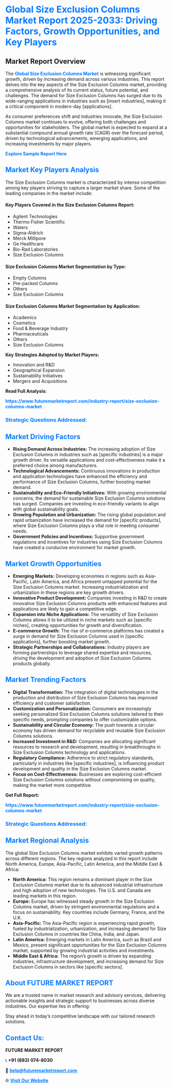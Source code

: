 <h1 style="color: #007BFF;">Global Size Exclusion Columns Market Report 2025-2033: Driving Factors, Growth Opportunities, and Key Players</h1>

<section id="overview">
<h2>Market Report Overview</h2>
<p>The <a href="https://www.futuremarketreport.com/industry-report/size-exclusion-columns-market" style="color: #007BFF; text-decoration: none;"><strong>Global Size Exclusion Columns Market</strong></a> is witnessing significant growth, driven by increasing demand across various industries. This report delves into the key aspects of the Size Exclusion Columns market, providing a comprehensive analysis of its current status, future potential, and challenges. The demand for Size Exclusion Columns has surged due to its wide-ranging applications in industries such as [insert industries], making it a critical component in modern-day [applications].</p>
<p>As consumer preferences shift and industries innovate, the Size Exclusion Columns market continues to evolve, offering both challenges and opportunities for stakeholders. The global market is expected to expand at a substantial compound annual growth rate (CAGR) over the forecast period, driven by technological advancements, emerging applications, and increasing investments by major players.</p>
</section>

<section id="overview">
<p><a href="https://www.futuremarketreport.com/request-sample/reportId=100959" style="color: #007BFF; text-decoration: none;"><strong>Explore Sample Report Here</strong></a></p>
</section>

<section id="key-players">
<h2 style="color: #007BFF;">Market Key Players Analysis</h2>
<p>The Size Exclusion Columns market is characterized by intense competition among key players striving to capture a larger market share. Some of the leading companies in the market include:</p>
<h4>Key Players Covered in the Size Exclusion Columns Report:</h4>
<ul><li>Agilent Technologies</li><li>Thermo Fisher Scientific</li><li>Waters</li><li>Sigma-Aldrich</li><li>Merck Millipore</li><li>Ge Healthcare</li><li>Bio-Rad Laboratories</li><li>Size Exclusion Columns</li></ul>
<h4>Size Exclusion Columns Market Segmentation by Type:</h4>
<ul><li>Empty Columns</li><li>Pre-packed Columns</li><li>Others</li><li>Size Exclusion Columns</li></ul>

<h4>Size Exclusion Columns Market Segmentation by Application:</h4>
<ul><li>Academics</li><li>Cosmetics</li><li>Food &amp; Beverage Industry</li><li>Pharmaceuticals</li><li>Others</li><li>Size Exclusion Columns</li></ul>
<p><strong>Key Strategies Adopted by Market Players:</strong></p>
<ul>
<li>Innovation and R&D</li>
<li>Geographical Expansion</li>
<li>Sustainability Initiatives</li>
<li>Mergers and Acquisitions</li>
</ul>
</section>

<section>
<p><strong>Read Full Analysis: </strong></p><a href="https://www.futuremarketreport.com/industry-report/size-exclusion-columns-market" style="color: #007BFF; text-decoration: none;"><strong>https://www.futuremarketreport.com/industry-report/size-exclusion-columns-market</strong></a>
<h3 style="color: #007BFF;">Strategic Questions Addressed:</h3>
</section>

<section id="driving-factors">
<h2 style="color: #007BFF;">Market Driving Factors</h2>
<ul>
<li><strong>Rising Demand Across Industries:</strong> The increasing adoption of Size Exclusion Columns in industries such as [specific industries] is a major growth driver. Its versatile applications and cost-effectiveness make it a preferred choice among manufacturers.</li>
<li><strong>Technological Advancements:</strong> Continuous innovations in production and application technologies have enhanced the efficiency and performance of Size Exclusion Columns, further boosting market demand.</li>
<li><strong>Sustainability and Eco-Friendly Initiatives:</strong> With growing environmental concerns, the demand for sustainable Size Exclusion Columns solutions has surged. Companies are investing in eco-friendly variants to align with global sustainability goals.</li>
<li><strong>Growing Population and Urbanization:</strong> The rising global population and rapid urbanization have increased the demand for [specific products], where Size Exclusion Columns plays a vital role in meeting consumer needs.</li>
<li><strong>Government Policies and Incentives:</strong> Supportive government regulations and incentives for industries using Size Exclusion Columns have created a conducive environment for market growth.</li>
</ul>
</section>

<section id="growth-opportunities">
<h2 style="color: #007BFF;">Market Growth Opportunities</h2>
<ul>
<li><strong>Emerging Markets:</strong> Developing economies in regions such as Asia-Pacific, Latin America, and Africa present untapped potential for the Size Exclusion Columns market. Increasing industrialization and urbanization in these regions are key growth drivers.</li>
<li><strong>Innovative Product Development:</strong> Companies investing in R&D to create innovative Size Exclusion Columns products with enhanced features and applications are likely to gain a competitive edge.</li>
<li><strong>Expansion into Niche Applications:</strong> The versatility of Size Exclusion Columns allows it to be utilized in niche markets such as [specific niches], creating opportunities for growth and diversification.</li>
<li><strong>E-commerce Growth:</strong> The rise of e-commerce platforms has created a surge in demand for Size Exclusion Columns used in [specific applications], further boosting market growth.</li>
<li><strong>Strategic Partnerships and Collaborations:</strong> Industry players are forming partnerships to leverage shared expertise and resources, driving the development and adoption of Size Exclusion Columns products globally.</li>
</ul>
</section>

<section id="trending-factors">
<h2 style="color: #007BFF;">Market Trending Factors</h2>
<ul>
<li><strong>Digital Transformation:</strong> The integration of digital technologies in the production and distribution of Size Exclusion Columns has improved efficiency and customer satisfaction.</li>
<li><strong>Customization and Personalization:</strong> Consumers are increasingly seeking personalized Size Exclusion Columns solutions tailored to their specific needs, prompting companies to offer customizable options.</li>
<li><strong>Sustainability and Circular Economy:</strong> The push towards a circular economy has driven demand for recyclable and reusable Size Exclusion Columns solutions.</li>
<li><strong>Increased Investment in R&D:</strong> Companies are allocating significant resources to research and development, resulting in breakthroughs in Size Exclusion Columns technology and applications.</li>
<li><strong>Regulatory Compliance:</strong> Adherence to strict regulatory standards, particularly in industries like [specific industries], is influencing product development and quality in the Size Exclusion Columns market.</li>
<li><strong>Focus on Cost-Effectiveness:</strong> Businesses are exploring cost-efficient Size Exclusion Columns solutions without compromising on quality, making the market more competitive.</li>
</ul>
</section>

<section>
<p><strong>Get Full Report: </strong></p><a href="https://www.futuremarketreport.com/industry-report/size-exclusion-columns-market" style="color: #007BFF; text-decoration: none;"><strong>https://www.futuremarketreport.com/industry-report/size-exclusion-columns-market</strong></a>
<h3 style="color: #007BFF;">Strategic Questions Addressed:</h3>
</section>


<section id="regional-analysis">
<h2 style="color: #007BFF;">Market Regional Analysis</h2>
<p>The global Size Exclusion Columns market exhibits varied growth patterns across different regions. The key regions analyzed in this report include North America, Europe, Asia-Pacific, Latin America, and the Middle East & Africa:</p>
<ul>
<li><strong>North America:</strong> This region remains a dominant player in the Size Exclusion Columns market due to its advanced industrial infrastructure and high adoption of new technologies. The U.S. and Canada are leading markets in this region.</li>
<li><strong>Europe:</strong> Europe has witnessed steady growth in the Size Exclusion Columns market, driven by stringent environmental regulations and a focus on sustainability. Key countries include Germany, France, and the U.K.</li>
<li><strong>Asia-Pacific:</strong> The Asia-Pacific region is experiencing rapid growth, fueled by industrialization, urbanization, and increasing demand for Size Exclusion Columns in countries like China, India, and Japan.</li>
<li><strong>Latin America:</strong> Emerging markets in Latin America, such as Brazil and Mexico, present significant opportunities for the Size Exclusion Columns market, supported by growing industrial activities and investments.</li>
<li><strong>Middle East & Africa:</strong> The region’s growth is driven by expanding industries, infrastructure development, and increasing demand for Size Exclusion Columns in sectors like [specific sectors].</li>
</ul>
</section>

<footer>
<h2 style="color: #007BFF;">About FUTURE MARKET REPORT</h2>
<p>We are a trusted name in market research and advisory services, delivering actionable insights and strategic support to businesses across diverse industries. Our expertise lies in offering:</p>

<p>Stay ahead in today’s competitive landscape with our tailored research solutions.</p>

<h2 style="color: #007BFF;">Contact Us:</h2>
<p><strong>FUTURE MARKET REPORT</strong></p>
<p>📞 <strong>+91 (883) 074-8030</strong></p>
<p>📧 <strong><a href="mailto:help@futuremarketreport.com" style="color: #007BFF;">help@futuremarketreport.com</a></strong></p>
<p>🌐 <strong><a href="https://www.futuremarketreport.com/" style="color: #007BFF;">Visit Our Website</a></strong></p>
</footer>